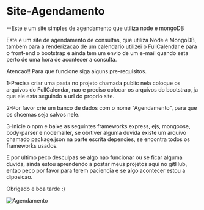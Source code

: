 # Site-Agendamento
 --Este e um site simples de agendamento que utiliza node e mongoDB

Este e um site de agendamento de consultas, que utiliza Node e MongoDB, tambem para a renderizacao de um calendario utilizei o FullCalendar e para o front-end o bootstrap e ainda tem um envio de um e-mail quando esta perto de uma hora de acontecer a consulta.

Atencao!! Para que funcione siga alguns pre-requisitos.

1-Precisa criar uma pasta no projeto chamada public nela coloque os arquivos do FullCalendar, nao e preciso colocar os arquivos do bootstrap, ja que ele esta seguindo a url do proprio site.

2-Por favor crie um banco de dados com o nome "Agendamento", para que os shcemas seja salvos nele.

3-Inicie o npm e baixe as seguintes frameworks express, ejs, mongoose, body-parser e nodemailer, se obrtiver alguma duvida existe um arquivo chamado package.json na parte escrita depencies, se encontra todos os frameworks usados.

E por ultimo peco desculpas se algo nao funcionar ou se ficar alguma duvida, ainda estou aprendendo a postar meus projetos aqui no gitHub, entao peco por favor para terem paciencia e se algo acontecer estou a diposicao.

Obrigado e boa tarde :)



![Agendamento](https://user-images.githubusercontent.com/101025640/171428071-8944e92a-2d5c-4fcc-800a-80ccb59c1571.png)

